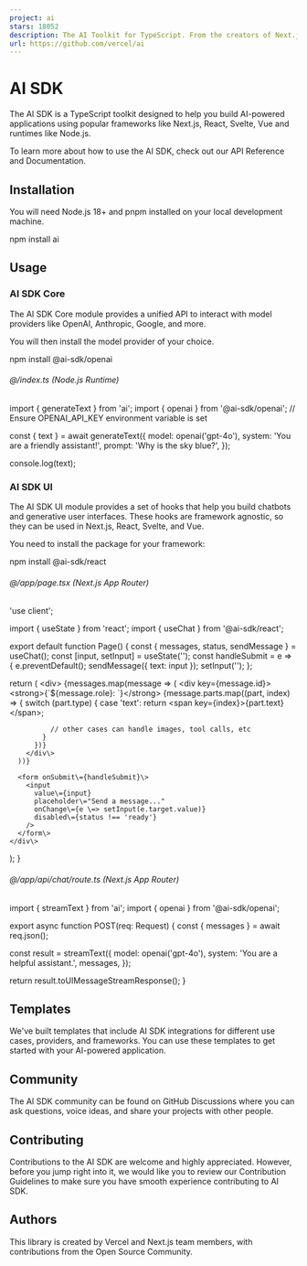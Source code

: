 ```yaml
---
project: ai
stars: 18052
description: The AI Toolkit for TypeScript. From the creators of Next.js, the AI SDK is a free open-source library for building AI-powered applications and agents 
url: https://github.com/vercel/ai
---
```


AI SDK
======

The AI SDK is a TypeScript toolkit designed to help you build AI-powered applications using popular frameworks like Next.js, React, Svelte, Vue and runtimes like Node.js.

To learn more about how to use the AI SDK, check out our API Reference and Documentation.

Installation
------------

You will need Node.js 18+ and pnpm installed on your local development machine.

npm install ai

Usage
-----

### AI SDK Core

The AI SDK Core module provides a unified API to interact with model providers like OpenAI, Anthropic, Google, and more.

You will then install the model provider of your choice.

npm install @ai-sdk/openai

###### @/index.ts (Node.js Runtime)

import { generateText } from 'ai';
import { openai } from '@ai-sdk/openai'; // Ensure OPENAI\_API\_KEY environment variable is set

const { text } \= await generateText({
  model: openai('gpt-4o'),
  system: 'You are a friendly assistant!',
  prompt: 'Why is the sky blue?',
});

console.log(text);

### AI SDK UI

The AI SDK UI module provides a set of hooks that help you build chatbots and generative user interfaces. These hooks are framework agnostic, so they can be used in Next.js, React, Svelte, and Vue.

You need to install the package for your framework:

npm install @ai-sdk/react

###### @/app/page.tsx (Next.js App Router)

'use client';

import { useState } from 'react';
import { useChat } from '@ai-sdk/react';

export default function Page() {
  const { messages, status, sendMessage } \= useChat();
  const \[input, setInput\] \= useState('');
  const handleSubmit \= e \=> {
    e.preventDefault();
    sendMessage({ text: input });
    setInput('');
  };

  return (
    <div\>
      {messages.map(message \=> (
        <div key\={message.id}\>
          <strong\>{\`${message.role}: \`}</strong\>
          {message.parts.map((part, index) \=> {
            switch (part.type) {
              case 'text':
                return <span key\={index}\>{part.text}</span\>;

              // other cases can handle images, tool calls, etc
            }
          })}
        </div\>
      ))}

      <form onSubmit\={handleSubmit}\>
        <input
          value\={input}
          placeholder\="Send a message..."
          onChange\={e \=> setInput(e.target.value)}
          disabled\={status !== 'ready'}
        />
      </form\>
    </div\>
  );
}

###### @/app/api/chat/route.ts (Next.js App Router)

import { streamText } from 'ai';
import { openai } from '@ai-sdk/openai';

export async function POST(req: Request) {
  const { messages } \= await req.json();

  const result \= streamText({
    model: openai('gpt-4o'),
    system: 'You are a helpful assistant.',
    messages,
  });

  return result.toUIMessageStreamResponse();
}

Templates
---------

We've built templates that include AI SDK integrations for different use cases, providers, and frameworks. You can use these templates to get started with your AI-powered application.

Community
---------

The AI SDK community can be found on GitHub Discussions where you can ask questions, voice ideas, and share your projects with other people.

Contributing
------------

Contributions to the AI SDK are welcome and highly appreciated. However, before you jump right into it, we would like you to review our Contribution Guidelines to make sure you have smooth experience contributing to AI SDK.

Authors
-------

This library is created by Vercel and Next.js team members, with contributions from the Open Source Community.
